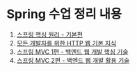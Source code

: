 # Spring 수업 정리 내용
1. [스프링 핵심 원리 - 기본편](https://velog.io/@chang626/series/%EC%8A%A4%ED%94%84%EB%A7%81-%ED%95%B5%EC%8B%AC-%EC%9B%90%EB%A6%AC)
2. [모든 개발자를 위한 HTTP 웹 기본 지식](https://velog.io/@chang626/series/%EB%AA%A8%EB%93%A0-%EA%B0%9C%EB%B0%9C%EC%9E%90%EB%A5%BC-%EC%9C%84%ED%95%9C-HTTP-%EC%9B%B9-%EA%B8%B0%EB%B3%B8-%EC%A7%80%EC%8B%9D)
3. [스프링 MVC 1편 - 백엔드 웹 개발 핵심 기술](https://velog.io/@chang626/series/%EC%8A%A4%ED%94%84%EB%A7%81-MVC-1%ED%8E%B8-%EB%B0%B1%EC%97%94%EB%93%9C-%EC%9B%B9-%EA%B0%9C%EB%B0%9C-%ED%95%B5%EC%8B%AC-%EA%B8%B0%EC%88%A0)
4. [스프링 MVC 2편 - 백엔드 웹 개발 활용 기술](https://velog.io/@chang626/series/%EC%8A%A4%ED%94%84%EB%A7%81-MVC-2%ED%8E%B8-%EB%B0%B1%EC%97%94%EB%93%9C%EC%9B%B9-%EA%B0%9C%EB%B0%9C-%ED%99%9C%EC%9A%A9-%EA%B8%B0%EC%88%A0)
